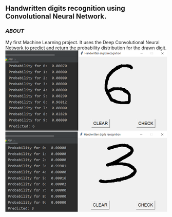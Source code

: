 ## Handwritten digits recognition using Convolutional Neural Network.
<!-- 
TODO:
Come up with something to say here.
-->
### *ABOUT*
My first Machine Learning project. It uses the Deep Convolutional Neural Network to predict and return the probability distribution for the drawn digit.
![Prediction for digit 6](images/prediction1.png)
![Prediction for digit 3](images/prediction2.png)
